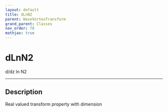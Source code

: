 ```yaml
---
layout: default
title: dLnN2
parent: WaveVortexTransform
grand_parent: Classes
nav_order: 78
mathjax: true
---
```


#  dLnN2

d/dz ln N2


---

## Description
Real valued transform property with dimension 